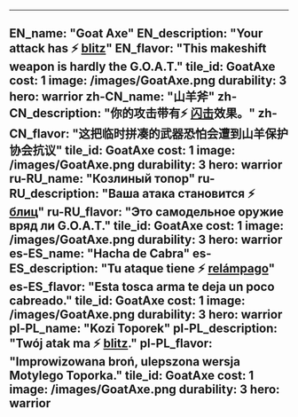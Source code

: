 ---

EN_name: "Goat Axe"
EN_description: "Your attack has ⚡️ <u>blitz</u>"
EN_flavor: "This makeshift weapon is hardly the G.O.A.T."
tile_id: GoatAxe
cost: 1
image: /images/GoatAxe.png
durability: 3
hero: warrior
zh-CN_name: "山羊斧"
zh-CN_description: "你的攻击带有⚡️ <u>闪击</u>效果。"
zh-CN_flavor: "这把临时拼凑的武器恐怕会遭到山羊保护协会抗议"
tile_id: GoatAxe
cost: 1
image: /images/GoatAxe.png
durability: 3
hero: warrior
ru-RU_name: "Козлиный топор"
ru-RU_description: "Ваша атака становится ⚡️ <u>блиц</u>"
ru-RU_flavor: "Это самодельное оружие вряд ли G.O.A.T."
tile_id: GoatAxe
cost: 1
image: /images/GoatAxe.png
durability: 3
hero: warrior
es-ES_name: "Hacha de Cabra"
es-ES_description: "Tu ataque tiene ⚡️ <u>relámpago</u>"
es-ES_flavor: "Esta tosca arma te deja un poco cabreado."
tile_id: GoatAxe
cost: 1
image: /images/GoatAxe.png
durability: 3
hero: warrior
pl-PL_name: "Kozi Toporek"
pl-PL_description: "Twój atak ma ⚡️ <u>blitz</u>."
pl-PL_flavor: "Improwizowana broń, ulepszona wersja Motylego Toporka."
tile_id: GoatAxe
cost: 1
image: /images/GoatAxe.png
durability: 3
hero: warrior
---